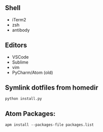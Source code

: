 ## Shell
- iTerm2
- zsh
- antibody

## Editors
- VSCode
- Sublime
- vim
- PyCharm/Atom (old)

## Symlink dotfiles from homedir
`python install.py`

## Atom Packages:
`apm install --packages-file packages.list`


